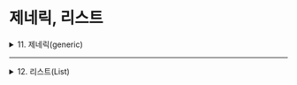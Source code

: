 # 제네릭, 리스트

<details>
<summary>11. 제네릭(generic)</summary>
<div markdown="1">       

### 제네릭 자료형
* 자료 입력의 형태를 제한해야 하는 경우도 있지만, 자료의 입력에 따라 프로그램이 반응해야 하는 경우도 존재함
* 이때 사용하는 것이 바로 **제네릭(generic)**
* **제네릭 자료형(generic type)** 을 사용하면 클래스에서 사용할 자료의 형식을 클래스 내부가 아닌 `외부`에서 정하게 됨
  * 즉, 입력값에 따라 그때 그떄 자료형이 정해지는 것임
  * 하나의 연산을 위해 만들어진 코드를 여러 다른 자료형의 입력에도 재사용할 수 있는 편리함이 생김
* 예시 코드
```C#
static int[] ArrayCopy(int[] src)
{
  int[] trg = new int[src.Length];

  for(int i = 0; i < src.Length; i++)
  {
    trg[i] = src[i];
  }

  return trg;
}

static void Main()
{
  int[] arr1 = new int[3];

  for(int i = 0; i < 3; i++)
  {
    Console.Write("정수를 입력하세요: ");
    arr[i] = Convert.ToInt32(Console.ReadLine());
  }

  int[] arr2 =  ArrayCopy(arr1);

  Console.WriteLine();

  for(int i = 0; i < arr2.Length; i++)
  {
    Console.WriteLine(arr2[i]);
  }
}
```
### 제네릭 클래스
* 자료를 적재하고자 할 때 주로 쓰임
* 예시 코드
```C#
class GenClass<T> //클래스를 제네릭으로 선언하고 있다.
{
  int index = 0; //멤버 변수 모두가 제네릭으로 선언되어야 하는 것은 아니다.
  T[] TArray = new T[10];

  public void Push(T item) //함수의 매개변수를 제네릭으로 선언하고 있다.
  {
    TArray[index++] = item; //입력을 받은 후 인덱스 값을 1 증가시킨다.
  }

  public T Pop(int x) //함수의 반환값을 제네릭으로 선언하고 있다.
  {
    return TArray[x];
  }
}

class Program
{
  static void Main()
  {
    //인스턴스를 생성할 때 원하는 자료형을 밝혀야 한다.
    GenClass<int> intArray = new GenClass<int>();
    GenClass<char> charArray = new GenClass<char>();

    intArray.Push(3);
    intArray.Push(6);
    charArray.Push('A');
    charArray.Push('B');

    Console.WriteLine("두 번째 입력값은 각각 {0}과 \'{1}\'입니다.",
                       intArray.Pop(1), charArray.Pop(1));
  }
}
```
* 클래스 자체를 제네릭으로 선언하면 해당 클래스는 최소 1개 이상의 제네릭 멤버를 가져야 함
* 클래스의 인스턴스를 생성할 때 원하는 자료형을 선언함
* 제네릭은 변ㅂ수나 함수뿐만 아니라 클래스와 인터페이스에도 두루 사용할 수 있음
</div>
</details>

___

<details>
<summary>12. 리스트(List)</summary>
<div markdown="1">       

### 리스트
### 정렬된 리스트
</div>
</details>
